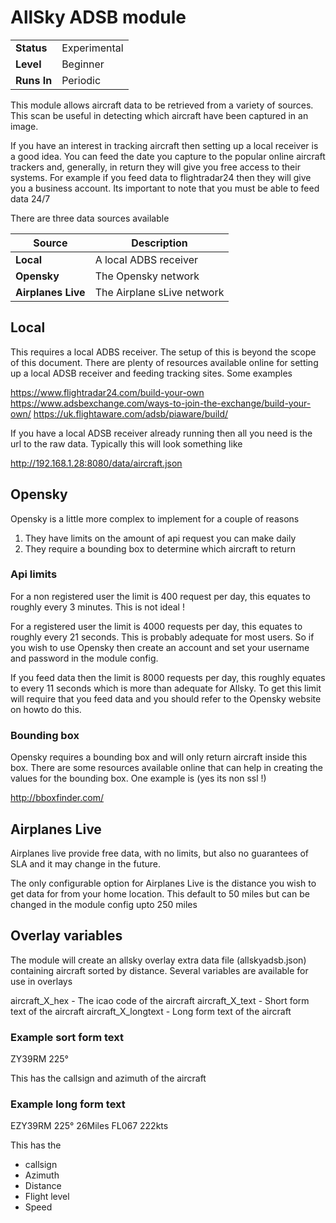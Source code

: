 # AllSky ADSB module

|              |              |
|--------------|--------------|
| **Status**   | Experimental |
| **Level**    | Beginner     |
| **Runs In**  | Periodic     |

This module allows aircraft data to be retrieved from a variety of sources. This scan be useful in detecting which aircraft have
been captured in an image.

If you have an interest in tracking aircraft then setting up a local receiver is a good idea. You can feed the date you capture to the popular online aircraft trackers and, generally, in return they will give you free access to their systems. For example if you feed data to flightradar24 then they will give you a business account. Its important to note that you must be able to feed data 24/7

There are three data sources available

|   Source            | Description             |
|---------------------|--------------|
| **Local**           | A local ADBS receiver
| **Opensky**         | The Opensky network
| **Airplanes Live**  | The Airplane sLive network

## Local
This requires a local ADBS receiver. The setup of this is beyond the scope of this document. There are plenty of resources available online for setting up a local ADSB receiver and feeding tracking sites. Some examples

https://www.flightradar24.com/build-your-own
https://www.adsbexchange.com/ways-to-join-the-exchange/build-your-own/
https://uk.flightaware.com/adsb/piaware/build/

If you have a local ADSB receiver already running then all you need is the url to the raw data. Typically this will look something like

http://192.168.1.28:8080/data/aircraft.json

## Opensky
Opensky is a little more complex to implement for a couple of reasons

1) They have limits on the amount of api request you can make daily
2) They require a bounding box to determine which aircraft to return

### Api limits
For a non registered user the limit is 400 request per day, this equates to roughly every 3 minutes. This is not ideal !

For a registered user the limit is 4000 requests per day, this equates to roughly every 21 seconds. This is probably adequate for most users. So if you wish to use Opensky then create an account and set your username and password in the module config.

If you feed data then the limit is 8000 requests per day, this roughly equates to every 11 seconds which is more than adequate for Allsky. To get this limit will require that you feed data and you should refer to the Opensky website on howto do this.

### Bounding box
Opensky requires a bounding box and will only return aircraft inside this box. There are some resources available online that can help in creating the values for the bounding box. One example is (yes its non ssl !)

http://bboxfinder.com/

## Airplanes Live
Airplanes live provide free data, with no limits, but also no guarantees of SLA and it may change in the future.

The only configurable option for Airplanes Live is the distance you wish to get data for from your home location. This default to 50 miles but can be changed in the module config upto 250 miles

## Overlay variables
The module will create an allsky overlay extra data file (allskyadsb.json) containing aircraft sorted by distance. Several variables are available for use in overlays

aircraft_X_hex - The icao code of the aircraft
aircraft_X_text - Short form text of the aircraft
aircraft_X_longtext - Long form text of the aircraft

### Example sort form text
ZY39RM  225°

This has the callsign and azimuth of the aircraft

### Example long form text
EZY39RM  225° 26Miles FL067  222kts

This has the

- callsign
- Azimuth
- Distance
- Flight level
- Speed